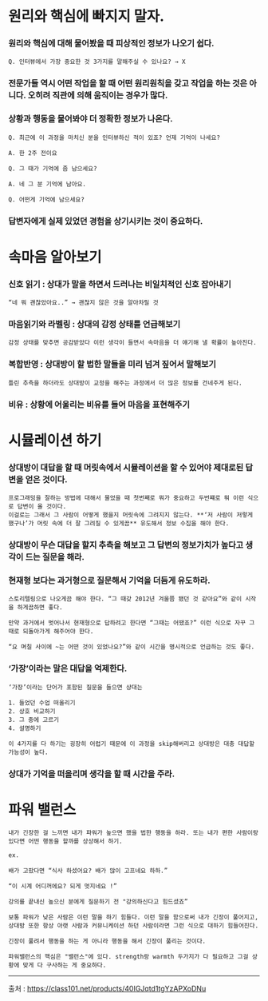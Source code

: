 # 원리와 핵심에 빠지지 말자.
### 원리와 핵심에 대해 물어봤을 때 피상적인 정보가 나오기 쉽다.
    
    Q. 인터뷰에서 가장 중요한 것 3가지를 말해주실 수 있나요? → X
    
### 전문가들 역시 어떤 작업을 할 때 어떤 원리원칙을 갖고 작업을 하는 것은 아니다. 오히려 직관에 의해 움직이는 경우가 많다.
### 상황과 행동을 물어봐야 더 정확한 정보가 나온다.
    
    Q. 최근에 이 과정을 마치신 분을 인터뷰하신 적이 있죠? 언제 기억이 나세요?
    
    A. 한 2주 전이요
    
    Q. 그 때가 기억에 좀 남으세요?
    
    A. 네 그 분 기억에 남아요.
    
    Q. 어떤게 기억에 남으세요?
    
### 답변자에게 실제 있었던 경험을 상기시키는 것이 중요하다.
# 속마음 알아보기
### 신호 읽기 : 상대가 말을 하면서 드러나는 비일치적인 신호 잡아내기
    
    “네 뭐 괜찮았아요..” → 괜찮지 않은 것을 알아차릴 것
    
### 마음읽기와 라벨링 : 상대의 감정 상태를 언급해보기
    
    감정 상태를 맞추면 공감받았다 이런 생각이 들면서 속마음을 더 얘기해 낼 확률이 높아진다.
    
### 복합반영 : 상대방이 할 법한 말들을 미리 넘겨 짚어서 말해보기
    
    틀린 추측을 하더라도 상대방이 교정을 해주는 과정에서 더 많은 정보를 건네주게 된다.
    
### 비유 : 상황에 어울리는 비유를 들어 마음을 표현해주기


# 시뮬레이션 하기

### 상대방이 대답을 할 때 머릿속에서 시뮬레이션을 할 수 있어야 제대로된 답변을 얻은 것이다.
    
    프로그래밍을 잘하는 방법에 대해서 물었을 때 첫번째로 뭐가 중요하고 두번쨰로 뭐 이런 식으로 답변이 올 것이다. 
    이걸로는 그래서 그 사람이 어떻게 했을지 머릿속에 그려지지 않는다. **‘저 사람이 저렇게 했구나’가 머릿 속에 더 잘 그려질 수 있게끔** 유도해서 정보 수집을 해야 한다.
    
### 상대방이 무슨 대답을 할지 추측을 해보고 그 답변의 정보가치가 높다고 생각이 드는 질문을 해라.
    
    
### 현재형 보다는 과거형으로 질문해서 기억을 더듬게 유도하라.
    
    스토리텔링으로 나오게끔 해야 한다. “그 때갖 2012년 겨울쯤 됐던 것 같아요”와 같이 시작을 하게끔하면 좋다.
    
    만약 과거에서 벗어나서 현재형으로 답하려고 한다면 “그때는 어땠죠?” 이런 식으로 자꾸 그 때로 되돌아가게 해주어야 한다.
    
    “요 며칠 사이에 ~는 어떤 것이 있었나요?”와 같이 시간을 명시적으로 언급하는 것도 좋다.
    
### ‘가장’이라는 말은 대답을 억제한다.
    
    ‘가장’이라는 단어가 포함된 질문을 들으면 상대는 
    
    1. 들었던 수업 떠올리기
    2. 상호 비교하기
    3. 그 중에 고르기
    4. 설명하기
    
    이 4가지를 다 하기는 굉장히 어렵기 때문에 이 과정을 skip해버리고 상대방은 대충 대답할 가능성이 높다.
    
### 상대가 기억을 떠올리며 생각을 할 때 시간을 주라.


# 파워 밸런스
    내가 긴장한 걸 느끼면 내가 파워가 높으면 했을 법한 행동을 하라. 또는 내가 편한 사람이랑 있다면 어떤 행동을 할까를 상상해서 하기.

    ex. 

    배가 고팠다면 “식사 하셨어요? 배가 많이 고프네요 하하.”

    “이 시계 어디꺼에요? 되게 멋지네요 !”

    강의를 끝내신 높으신 분에게 질문하기 전 "강의하신다고 힘드셨죠”

    보통 파워가 낮은 사람은 이런 말을 하기 힘들다. 이런 말을 함으로써 내가 긴장이 풀어지고, 상대방 또한 항상 아랫 사람과 커뮤니케이션 하던 사람이라면 그런 식으로 대하기 힘들어진다.

    긴장이 풀려서 행동을 하는 게 아니라 행동을 해서 긴장이 풀리는 것이다.

    파워밸런스의 핵심은 "밸런스"에 있다. strength랑 warmth 두가지가 다 필요하고 그걸 상황에 맞게 다 구사하는 게 중요하다.
---
출처 : https://class101.net/products/40IGJqtd1tgYzAPXoDNu